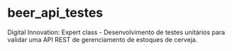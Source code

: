 # beer_api_testes
Digital Innovation: Expert class - Desenvolvimento de testes unitários para validar uma API REST de gerenciamento de estoques de cerveja.
